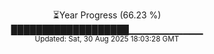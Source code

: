 <p align="center">
⏳Year Progress (66.23 %)<br>
███████████████████▁▁▁▁▁▁▁▁▁▁▁ <br>
<sub>Updated: Sat, 30 Aug 2025 18:03:28 GMT</sub>
</p>

